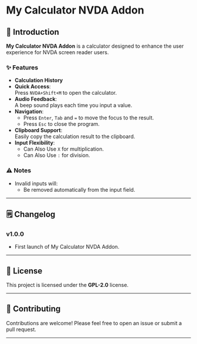 # My Calculator NVDA Addon

## 📖 Introduction

**My Calculator NVDA Addon** is a calculator designed to enhance the user experience for NVDA screen reader users.

### ✨ Features
- **Calculation History**
- **Quick Access**:  
  Press `NVDA+Shift+M` to open the calculator.
- **Audio Feedback**:  
  A beep sound plays each time you input a value.
- **Navigation**:  
  - Press `Enter`, `Tab` and `=` to move the focus to the result.
  - Press `Esc` to close the program.
- **Clipboard Support**:  
  Easily copy the calculation result to the clipboard.
- **Input Flexibility**:  
  - Can Also  Use `X` for multiplication.  
  - Can Also Use `:` for division.

### ⚠️ Notes

- Invalid inputs will:
  - Be removed automatically from the input field.

---

## 🗒️ Changelog

### v1.0.0
- First launch of My Calculator NVDA Addon.

---

## 📄 License

This project is licensed under the **GPL-2.0** license.

---

## 🤝 Contributing

Contributions are welcome! Please feel free to open an issue or submit a pull request.

---

